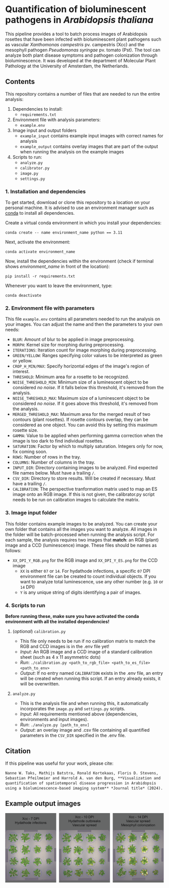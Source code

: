 # Quantification of bioluminescent pathogens in *Arabidopsis thaliana*
This pipeline provides a tool to batch process images of Arabidopsis rosettes that have been infected with bioluminescent plant pathogens such as vascular *Xanthomonas campestris* pv. campestris (Xcc) and the mesophyll pathogen *Pseudomonas syringae* pv. tomato (Pst). The tool can analyze both plant disease symptoms and pathogen colonization through bioluminescence. It was developed at the department of Molecular Plant Pathology at the University of Amsterdam, the Netherlands.

## Contents
This repository contains a number of files that are needed to run the entire analysis:
1. Dependencies to install:
	- `requirements.txt`
2. Environment file with analysis parameters:
	- `example.env`
3. Image input and output folders
	- `example_input` contains example input images with correct names for analysis
 	- `example_output` contains overlay images that are part of the output when running the analysis on the example images
4. Scripts to run:
	- `analyze.py`
	- `calibrator.py`
	- `image.py`
	- `settings.py`

### 1. Installation and dependencies 
To get started, download or clone this repository to a location on your personal machine. It is advised to use an environment manager such as [conda](https://conda.io/projects/conda/en/latest/user-guide/getting-started.html) to install all dependencies. 

Create a virtual conda environment in which you install your dependencies:

```
conda create -- name environment_name python == 3.11
```
Next, activate the environment:
```
conda activate environment_name
```
Now, install the dependencies within the environment (check if terminal shows *environment_name* in front of the location):
```
pip install -r requirements.txt
```
Whenever you want to leave the environment, type:
```
conda deactivate
```

### 2. Environment file with parameters
This file `example.env` contains all parameters needed to run the analysis on your images. You can adjust the name and then the parameters to your own needs:
- `BLUR`: Amount of blur to be applied in image preprocessing.
- `MORPH`: Kernel size for morphing during preprocessing.
- `ITERATIONS`: Iteration count for image morphing during preprocessing.
- `GREEN/YELLOW`: Ranges specifying color values to be interpreted as green or yellow.
- `CROP_H_MIN/MAX`: Specify horizontal edges of the image's region of interest.
- `THRESHOLD`: Minimum area for a rosette to be recognized.
- `NOISE_THRESHOLD_MIN`: Minimum size of a luminescent object to be considered *no noise*. If it falls below this threshold, it's removed from the analysis.
- `NOISE_THRESHOLD_MAX`: Maximum size of a luminescent object to be considered *no noise*. If it goes above this threshold, it's removed from the analysis.
- `MERGED_THRESHOLD_MAX`: Maximum area for the merged result of two contours (plant rosettes). If rosette contours overlap, they can be considered as one object. You can avoid this by setting this maximum rosette size.
- `GAMMA`: Value to be applied when performing gamma correction when the image is too dark to find individual rosettes.
- `SATURATION`: Factor by which to multiply saturation. Integers only for now, fix coming soon.
- `ROWS`: Number of rows in the tray.
- `COLUMNS`: Number of columns in the tray.
- `INPUT_DIR`: Directory containing images to be analyzed. Find expected file names below. Must have a trailing `/`.
- `CSV_DIR`: Directory to store results. Will be created if necessary. Must have a trailing `/`.
- `CALIBRATION`: The perspective tranformation matrix used to map an ES image onto an RGB image. If this is not given, the calibrator.py script needs to be run on calibration images to calculate the matrix.

### 3. Image input folder
This folder contains example images to be analyzed. You can create your own folder that contains all the images you want to analyze. All images in the folder will be batch-processed when running the analysis script. For each sample, the analysis requires two images that **match**: an RGB (plant) image and a CCD (luminescence) image. These files should be names as follows:
- `XX_DPI_Y_RGB.png` for the RGB image and `XX_DPI_Y_ES.png` for the CCD image
	- `XX` is either `07` or `14`. For hydathode infections, a specific `07` DPI environment file can be created to count individual objects. If you want to analyze total luminescence, use any other number (e.g. `10` or `14` DPI)
	- `Y` is any unique string of digits identifying a pair of images. 
	
### 4. Scripts to run
**Before running these, make sure you have activated the conda environment with all the installed dependencies!**
1. (*optional*) `calibration.py`
	- This file only needs to be run if no calibration matrix to match the RGB and CCD images is in the .env file yet!
	- *Input*: An RGB image and a CCD image of a standard calibration sheet (such as 4 x 11 asymmetric dots)
	- *Run*: `./calibration.py <path_to_rgb_file> <path_to_es_file> <path_to_env>`
	- *Output*: If no entry named `CALIBRATION` exists in the .env file, an entry will be created when running this script. If an entry already exists, it will be overwritten.
	
2. `analyze.py`
	- This is the analysis file and when running this, it automatically incorporates the `image.py` and `settings.py` scripts.
	- *Input*: All requirements mentioned above (dependencies, environments and input images).
	- *Run*: `./analyze.py [path_to_env]`
	- *Output*: an overlay image and .csv file containing all quantified parameters in the `CSV_DIR` specified in the .env file.

## Citation
If this pipeline was useful for your work, please cite:
```
Nanne W. Taks, Mathijs Batstra, Ronald Kortekaas, Floris D. Stevens, Sebastian Pfeilmeier and Harrold A. van den Burg, **Visualization and quantification of spatiotemporal disease progression in Arabidopsis using a bioluminescence-based imaging system** *Journal title* (2024).
```

## Example output images

![Example output](/example_output/example_output_images.png?raw=true "Example output")

